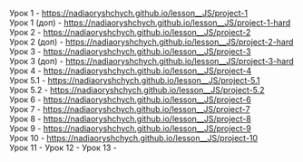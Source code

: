 Урок 1 - https://nadiaoryshchych.github.io/lesson__JS/project-1 <br>
Урок 1 (доп) - https://nadiaoryshchych.github.io/lesson__JS/project-1-hard <br>
Урок 2 - https://nadiaoryshchych.github.io/lesson__JS/project-2 <br>
Урок 2 (доп) - https://nadiaoryshchych.github.io/lesson__JS/project-2-hard <br>
Урок 3 - https://nadiaoryshchych.github.io/lesson__JS/project-3 <br>
Урок 3 (доп) - https://nadiaoryshchych.github.io/lesson__JS/project-3-hard <br>
Урок 4 - https://nadiaoryshchych.github.io/lesson__JS/project-4 <br>
Урок 5.1 - https://nadiaoryshchych.github.io/lesson__JS/project-5.1 <br>
Урок 5.2 - https://nadiaoryshchych.github.io/lesson__JS/project-5.2 <br>
Урок 6 - https://nadiaoryshchych.github.io/lesson__JS/project-6 <br>
Урок 7 - https://nadiaoryshchych.github.io/lesson__JS/project-7 <br>
Урок 8 - https://nadiaoryshchych.github.io/lesson__JS/project-8 <br>
Урок 9 - https://nadiaoryshchych.github.io/lesson__JS/project-9 <br>
Урок 10 - https://nadiaoryshchych.github.io/lesson__JS/project-10 <br>
Урок 11 - 
Урок 12 - 
Урок 13 - 
